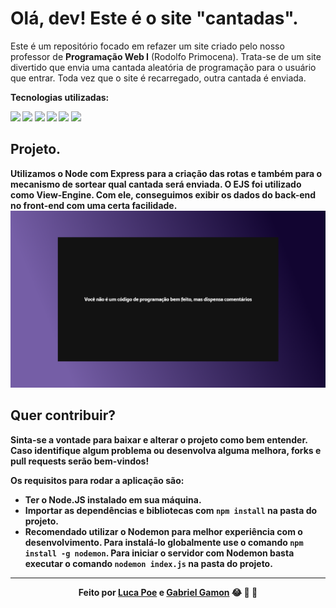 # Olá, dev! Este é o site "cantadas".
Este é um repositório focado em refazer um site criado pelo nosso professor de <b>Programação Web I</b> (Rodolfo Primocena). Trata-se de um site divertido que envia uma cantada aleatória de programação para o usuário que entrar. Toda vez que o site é recarregado, outra cantada é enviada.

<p><b>Tecnologias utilizadas:<b> </p>
<img src="https://img.shields.io/badge/HTML5-E34F26?style=for-the-badge&logo=html5&logoColor=white">
<img src="https://img.shields.io/badge/CSS3-1572B6?style=for-the-badge&logo=css3&logoColor=white">
<img src="https://img.shields.io/badge/JavaScript-323330?style=for-the-badge&logo=javascript&logoColor=F7DF1E">
<img src="https://img.shields.io/badge/EJS-990033?style=for-the-badge&logo=javascript&logoColor=669900">
<img src="https://img.shields.io/badge/Node.js-339933?style=for-the-badge&logo=nodedotjs&logoColor=white">
<img src="https://img.shields.io/badge/Express.js-000000?style=for-the-badge&logo=express&logoColor=white">

<h2>Projeto.</h2>
Utilizamos o Node com Express para a criação das rotas e também para o mecanismo de sortear qual cantada será enviada. O EJS foi utilizado como View-Engine. Com ele, conseguimos exibir os dados do back-end no front-end com uma certa facilidade. 
	
<img src="https://raw.githubusercontent.com/iamthepoe/cantadas/main/cantadas/public/images/Screenshot.png">
<h2>Quer contribuir?</h2>
Sinta-se a vontade para baixar e alterar o projeto como bem entender. Caso identifique algum problema ou desenvolva alguma melhora, <b>forks</b> e <b>pull requests</b> serão bem-vindos!

Os requisitos para rodar a aplicação são:

<ul>
	<li>Ter o Node.JS instalado em sua máquina.</li>
	<li>Importar as dependências e bibliotecas com <code>npm install</code>  na pasta do projeto.</li>
	<li>Recomendado utilizar o <b>Nodemon</b> para melhor experiência com o desenvolvimento. Para instalá-lo globalmente use o comando <code>npm install -g nodemon</code>. Para iniciar o servidor com Nodemon basta executar o comando <code>nodemon index.js</code> na pasta do projeto.</li>
</ul>
<hr>

<div align="center">
	Feito por <a href="https://github.com/iamthepoe" target="_blank">Luca Poe</a> e <a href="https://github.com/devgamon" target="_blank">Gabriel Gamon</a>
	&#128514; &#129309; &#129398;
</div>
